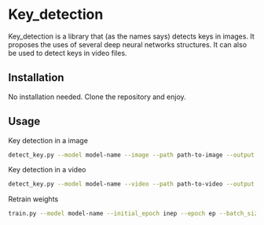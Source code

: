 # Key_detection

Key_detection is a library that (as the names says) detects keys
in images. It proposes the uses of several deep neural networks structures.
It can also be used to detect keys in video files.

## Installation

No installation needed. Clone the repository and enjoy.

## Usage

Key detection in a image 
```bash
detect_key.py --model model-name --image --path path-to-image --output path-to-result-image
```

Key detection in a video
```bash
detect_key.py --model model-name --video --path path-to-video --output path-to-result-video
```

Retrain weights
```bash
train.py --model model-name --initial_epoch inep --epoch ep --batch_size bsiz --annotations path-to-annotations --classes path-to-classes --anchors path-to-anchors
```